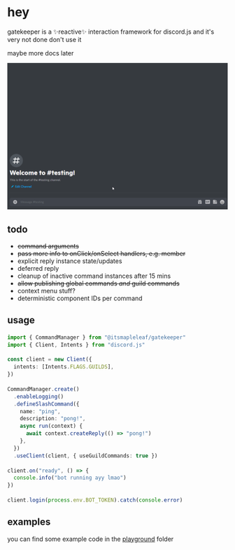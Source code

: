 # hey

gatekeeper is a ✨reactive✨ interaction framework for discord.js and it's very not done don't use it

maybe more docs later

![showcase](./showcase.gif)

## todo

- ~~command arguments~~
- ~~pass more info to onClick/onSelect handlers, e.g. member~~
- explicit reply instance state/updates
- deferred reply
- cleanup of inactive command instances after 15 mins
- ~~allow publishing global commands _and_ guild commands~~
- context menu stuff?
- deterministic component IDs per command

## usage

```ts
import { CommandManager } from "@itsmapleleaf/gatekeeper"
import { Client, Intents } from "discord.js"

const client = new Client({
  intents: [Intents.FLAGS.GUILDS],
})

CommandManager.create()
  .enableLogging()
  .defineSlashCommand({
    name: "ping",
    description: "pong!",
    async run(context) {
      await context.createReply(() => "pong!")
    },
  })
  .useClient(client, { useGuildCommands: true })

client.on("ready", () => {
  console.info("bot running ayy lmao")
})

client.login(process.env.BOT_TOKEN).catch(console.error)
```

## examples

you can find some example code in the [playground](./playground/src) folder
